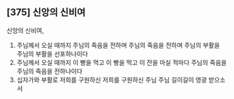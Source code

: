 ## [375] 신앙의 신비여

신앙의 신비여,   
1) 주님께서 오실 때까지 주님의 죽음을 전하며 주님의 죽음을 전하며 주님의 부활을 주님의 부활을 선포하나이다  
2) 주님께서 오실 때까지 이 빵을 먹고 이 빵을 먹고 이 잔을 마실 적마다 주님의 죽음을 주님의 죽음을 전하나이다  
3) 십자가와 부활로 저희를 구원하신 저희를 구원하신 주님 주님 길이길이 영광 받으소서
